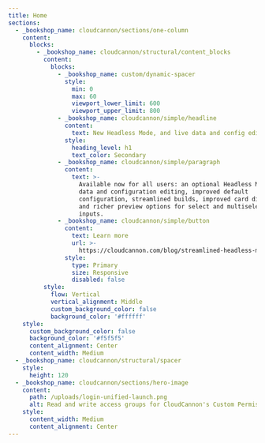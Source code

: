 ```yaml
---
title: Home
sections:
  - _bookshop_name: cloudcannon/sections/one-column
    content:
      blocks:
        - _bookshop_name: cloudcannon/structural/content_blocks
          content:
            blocks:
              - _bookshop_name: custom/dynamic-spacer
                style:
                  min: 0
                  max: 60
                  viewport_lower_limit: 600
                  viewport_upper_limit: 800
              - _bookshop_name: cloudcannon/simple/headline
                content:
                  text: New Headless Mode, and live data and config editing
                style:
                  heading_level: h1
                  text_color: Secondary
              - _bookshop_name: cloudcannon/simple/paragraph
                content:
                  text: >-
                    Available now for all users: an optional Headless Mode, live
                    data and configuration editing, improved default
                    configuration, streamlined builds, improved card displays,
                    and richer preview options for select and multiselect
                    inputs.
              - _bookshop_name: cloudcannon/simple/button
                content:
                  text: Learn more
                  url: >-
                    https://cloudcannon.com/blog/streamlined-headless-mode-unified-configuration-and-live-data-editing/?utm_campaign=Unified%Config&utm_source=auth-screen
                style:
                  type: Primary
                  size: Responsive
                  disabled: false
          style:
            flow: Vertical
            vertical_alignment: Middle
            custom_background_color: false
            background_color: '#ffffff'
    style:
      custom_background_color: false
      background_color: '#f5f5f5'
      content_alignment: Center
      content_width: Medium
  - _bookshop_name: cloudcannon/structural/spacer
    style:
      height: 120
  - _bookshop_name: cloudcannon/sections/hero-image
    content:
      path: /uploads/login-unified-launch.png
      alt: Read and write access groups for CloudCannon's Custom Permissions
    style:
      content_width: Medium
      content_alignment: Center
---
```

